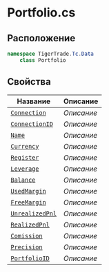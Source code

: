 
# Portfolio.cs
## Расположение
```csharp
namespace TigerTrade.Tc.Data  
    class Portfolio
```

## Свойства
| Название | Описание |
| --- | --- |
| [`Connection`](./svoistva/Connection.md) | *Описание* |
| [`ConnectionID`](./svoistva/ConnectionID.md) | *Описание* |
| [`Name`](./svoistva/Name.md) | *Описание* |
| [`Currency`](./svoistva/Currency.md) | *Описание* |
| [`Register`](./svoistva/Register.md) | *Описание* |
| [`Leverage`](./svoistva/Leverage.md) | *Описание* |
| [`Balance`](./svoistva/Balance.md) | *Описание* |
| [`UsedMargin`](./svoistva/UsedMargin.md) | *Описание* |
| [`FreeMargin`](./svoistva/FreeMargin.md) | *Описание* |
| [`UnrealizedPnl`](./svoistva/UnrealizedPnl.md) | *Описание* |
| [`RealizedPnl`](./svoistva/RealizedPnl.md) | *Описание* |
| [`Comission`](./svoistva/Comission.md) | *Описание* |
| [`Precision`](./svoistva/Precision.md) | *Описание* |
| [`PortfolioID`](./svoistva/PortfolioID.md) | *Описание* |
